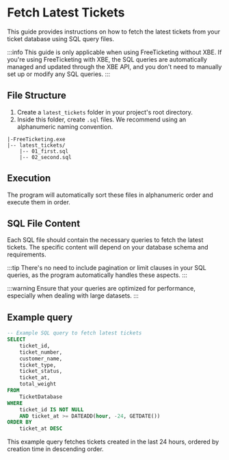 # Fetch Latest Tickets

This guide provides instructions on how to fetch the latest tickets from your ticket database using SQL query files.

:::info
This guide is only applicable when using FreeTicketing without XBE. If you're using FreeTicketing with XBE, the SQL queries are automatically managed and updated through the XBE API, and you don't need to manually set up or modify any SQL queries.
:::

## File Structure

1. Create a `latest_tickets` folder in your project's root directory.
2. Inside this folder, create `.sql` files. We recommend using an alphanumeric naming convention.

```
|-FreeTicketing.exe
|-- latest_tickets/
    |-- 01_first.sql
    |-- 02_second.sql
```

## Execution

The program will automatically sort these files in alphanumeric order and execute them in order.

## SQL File Content

Each SQL file should contain the necessary queries to fetch the latest tickets. The specific content will depend on your database schema and requirements. 

:::tip
There's no need to include pagination or limit clauses in your SQL queries, as the program automatically handles these aspects.
:::

:::warning
Ensure that your queries are optimized for performance, especially when dealing with large datasets.
:::

## Example query
```sql
-- Example SQL query to fetch latest tickets
SELECT
    ticket_id,
    ticket_number,
    customer_name,
    ticket_type,
    ticket_status,
    ticket_at,
    total_weight
FROM
    TicketDatabase
WHERE
    ticket_id IS NOT NULL
    AND ticket_at >= DATEADD(hour, -24, GETDATE())
ORDER BY
    ticket_at DESC
```
This example query fetches tickets created in the last 24 hours, ordered by creation time in descending order.
